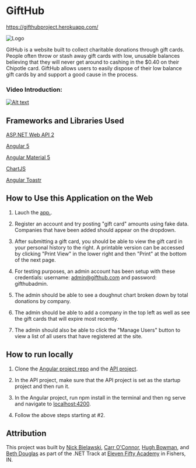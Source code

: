# GiftHub

https://gifthubproject.herokuapp.com/

![Logo](https://i.imgur.com/ytZX4Lb.png)

GitHub is a website built to collect charitable donations through gift cards. People often throw or stash away gift cards with low, unusable balances believing that they will never get around to cashing in the $0.40 on their Chipotle card. GiftHub allows users to easily dispose of their low balance gift cards by and support a good cause in the process.

### Video Introduction:
[![Alt text](https://img.youtube.com/vi/B5PbJQ0WhhY/0.jpg)](https://www.youtube.com/watch?v=B5PbJQ0WhhY)

## Frameworks and Libraries Used

[ASP.NET Web API 2](https://msdn.microsoft.com/en-us/library/dn448365(v=vs.118).aspx)

[Angular 5](https://angular.io)

[Angular Material 5](https://material.angular.io/)

[ChartJS](http://www.chartjs.org/)

[Angular Toastr](https://scttcper.github.io/ngx-toastr/)

## How to Use this Application on the Web

1. Lauch the [app.](https://gifthubproject.herokuapp.com/).

2. Register an account and try posting "gift card" amounts using fake data. Companies that have been added should appear on the dropdown. 

3. After submitting a gift card, you should be able to view the gift card in your personal history to the right. A printable version can be accessed by clicking "Print View" in the lower right and then "Print" at the bottom of the next page.

4. For testing purposes, an admin account has been setup with these credentials: username: admin@gifthub.com and password: gifthubadmin.

5. The admin should be able to see a doughnut chart broken down by total donations by company.

6. The admin should be able to add a company in the top left as well as see the gift cards that will expire most recently. 

7. The admin should also be able to click the "Manage Users" button to view a list of all users that have registered at the site.

## How to run locally

1. Clone the [Angular project repo](https://github.com/digitopoi/GiftHubAngular) and the [API project](https://github.com/digitopoi/GiftHubAPI).

2. In the API project, make sure that the API project is set as the startup project and then run it.

3. In the Angular project, run npm install in the terminal and then ng serve and navigate to [localhost:4200](localhost:4200).

4. Follow the above steps starting at #2.

## Attribution

This project was built by [Nick Bielawski](https://github.com/nbielawski), [Carr O'Connor](https://github.com/carroconnor), [Hugh Bowman](https://github.com/digitopoi), and [Beth Douglas](https://github.com/BethDouglas) as part of the .NET Track at [Eleven Fifty Academy](https://www.elevenfifty.org/) in Fishers, IN.
